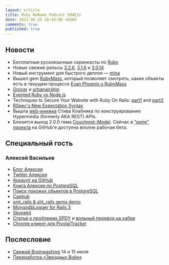 ```yaml
---
layout: article
title: Ruby NoName Podcast S04E12
date: 2012-06-25 16:44:00 +0400
comments: true
published: true
---
```

## Новости

* Бесплатные рускоязычные скринкасты по [Ruby](http://ruby.hasbrains.ru/)
* Новые свежие рельсы [3.2.6](http://weblog.rubyonrails.org/2012/6/12/ann-rails-3-2-6-has-been-released/),
  [3.1.6](http://weblog.rubyonrails.org/2012/6/12/ann-rails-3-1-6-has-been-released/) и
  [3.0.14](http://weblog.rubyonrails.org/2012/6/12/ann-rails-3-0-14-has-been-released/)
* Новый инструмент для быстрого деплоя — [mina](https://github.com/nadarei/mina)
* Вышел gem [RubyMass](https://github.com/archan937/ruby-mass), который позволяет смотреть, какие объекты есть в текущем процессе
  [Evan Phoenix о RubyMass](http://twitter.com/evanphx/status/213324428325568512)
* [Grocer](https://github.com/highgroove/grocer) и [urbanairship](https://github.com/groupon/urbanairship)
* [Evented Ruby vs Node.js](http://www.softdevtube.com/2012/06/15/evented-ruby-vs-node-js/)
* Techniques to Secure Your Website with Ruby On Rails:
  [part1](http://rubysource.com/techniques-to-secure-your-website-with-ruby-on-rails-part-1/) and
  [part2](http://rubysource.com/techniques-to-secure-your-website-with-ruby-on-rails-part-2/)
* [RSpec's New Expectation Syntax](http://myronmars.to/n/dev-blog/2012/06/rspecs-new-expectation-syntax)
* Вышла [web-книжка][1] Стива Клабника по конструированию Hypermedia (formerly AKA REST) APIs.
* Близится выход 2.0.0 гема [Couchrest::Model][2]. Сейчас в ["репе" проекта][3] на GitHub'е доступна
  вполне рабочая бета.

## Специальный гость

### Алексей Васильев

* [Блог Алексея](http://leopard.in.ua/)
* [Twitter Алексея](https://twitter.com/#!/leopard_me)
* [Аккаунт на GitHub](https://github.com/le0pard)
* [Книга Алексея по PostgreSQL](http://postgresql.leopard.in.ua/)
* [Поиск похожих обьектов в PostgreSQL](http://railsware.com/blog/2012/05/10/effective-similarity-search-in-postgresql/)
* [Caphub](https://github.com/railsware/caphub)
* [smt_rails & sht_rails gems demo](http://smt.rw.rw/)
* [MongodbLogger for Rails 3](http://mongodb-logger.catware.org/)
* [Skypekit](http://railsware.github.com/skypekit/)
* [Статья о проблемах SPDY](http://lists.w3.org/Archives/Public/ietf-http-wg/2012AprJun/0498) и [вольный перевод на хабре](http://habrahabr.ru/post/145564/)
* [Chrome клиент для PivotalTracker](http://piro.railsware.com/)

## Послесловие
* [Свежий Brainwashing](http://brainwashing.pro/rails) 14 и 15 июля
* [Переработка «Звездных Войн»](http://www.starwarsuncut.com/watch)

[1]: http://designinghypermediaapis.com
[2]: http://couchrest.info/model
[3]: https://github.com/couchrest/couchrest_model
